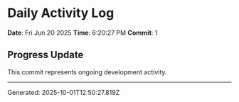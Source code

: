 # Daily Activity Log

**Date**: Fri Jun 20 2025
**Time**: 6:20:27 PM
**Commit**: 1

## Progress Update

This commit represents ongoing development activity.

---
Generated: 2025-10-01T12:50:27.819Z
